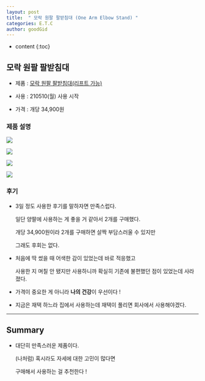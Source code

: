 ```yaml
---
layout: post
title:  " 모락 원팔 팔받침대 (One Arm Elbow Stand) "
categories: E.T.C
author: goodGid
---
```

* content
{:toc}

## 모락 원팔 팔받침대

* 제품 : [모락 원팔 팔받침대(리프트 가능)](https://bit.ly/33zTmYw)

* 사용 : 210510(월) 사용 시작

* 가격 : 개당 34,900원






### 제품 설명

![](/assets/img/etc/Morac-One-Arm-Elbow-Stand_1.png)

![](/assets/img/etc/Morac-One-Arm-Elbow-Stand_2.png)

![](/assets/img/etc/Morac-One-Arm-Elbow-Stand_3.png)

![](/assets/img/etc/Morac-One-Arm-Elbow-Stand_4.png)

### 후기

* 3일 정도 사용한 후기를 말하자면 만족스럽다.

  일단 양팔에 사용하는 게 좋을 거 같아서 2개를 구매했다.
  
  개당 34,900원이라 2개를 구매하면 살짝 부담스러울 수 있지만

  그래도 후회는 없다.

* 처음에 딱 썼을 때 어색한 감이 있었는데 바로 적응했고 

  사용한 지 며칠 안 됐지만 사용하니까 확실히 기존에 불편했던 점이 있었는데 사라졌다.

* 가격이 중요한 게 아니라 **나의 건강**이 우선이다 !

* 지금은 재택 하느라 집에서 사용하는데 재택이 풀리면 회사에서 사용해야겠다.


---


## Summary

* 대단히 만족스러운 제품이다.

  (나처럼) 혹시라도 자세에 대한 고민이 많다면

  구매해서 사용하는 걸 추천한다 !